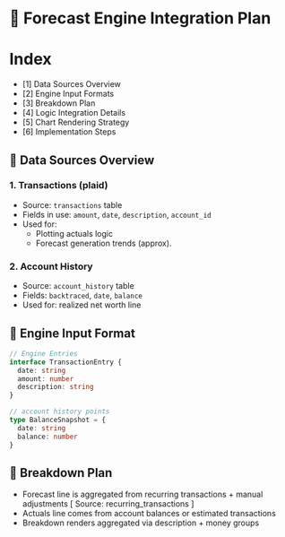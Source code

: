 #  Forecast Engine Integration Plan

# Index

- [1] Data Sources Overview
- [2] Engine Input Formats
- [3] Breakdown Plan
- [4] Logic Integration Details
- [5] Chart Rendering Strategy
- [6] Implementation Steps 

##  Data Sources Overview

### 1. Transactions (plaid)

- Source: `transactions` table
- Fields in use: `amount`, `date`, `description`, `account_id`
- Used for:
  - Plotting actuals logic
  - Forecast generation trends (approx).

### 2. Account History

- Source: `account_history` table
- Fields: `backtraced`, `date`, `balance`
- Used for: realized net worth line


##  Engine Input Format

```ts
// Engine Entries
interface TransactionEntry {
  date: string
  amount: number
  description: string
}

// account history points
type BalanceSnapshot = {
  date: string
  balance: number
}
```

##  Breakdown Plan

- Forecast line is aggregated from recurring transactions + manual adjustments
[ Source: recurring_transactions ]
- Actuals line comes from account balances or estimated transactions
- Breakdown renders aggregated via description + money groups
